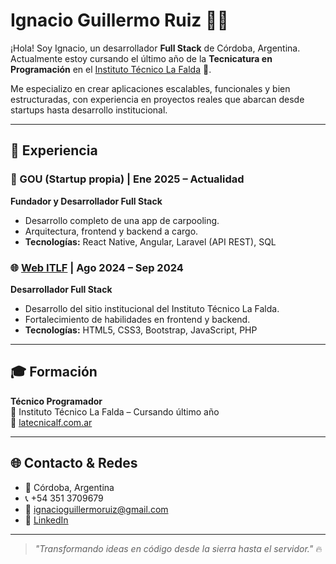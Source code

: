 # Ignacio Guillermo Ruiz 👨‍💻

¡Hola! Soy Ignacio, un desarrollador **Full Stack** de Córdoba, Argentina.  
Actualmente estoy cursando el último año de la **Tecnicatura en Programación** en el [Instituto Técnico La Falda](https://latecnicalf.com.ar) 🏫.

Me especializo en crear aplicaciones escalables, funcionales y bien estructuradas, con experiencia en proyectos reales que abarcan desde startups hasta desarrollo institucional.

---

## 🚀 Experiencia

### 🧩 GOU (Startup propia) | Ene 2025 – Actualidad
**Fundador y Desarrollador Full Stack**  
- Desarrollo completo de una app de carpooling.
- Arquitectura, frontend y backend a cargo.
- **Tecnologías:** React Native, Angular, Laravel (API REST), SQL


### 🌐 [Web ITLF](https://latecnicalf.com.ar) | Ago 2024 – Sep 2024
**Desarrollador Full Stack**  
- Desarrollo del sitio institucional del Instituto Técnico La Falda.
- Fortalecimiento de habilidades en frontend y backend.
- **Tecnologías:** HTML5, CSS3, Bootstrap, JavaScript, PHP

---

## 🎓 Formación

**Técnico Programador**  
📍 Instituto Técnico La Falda – Cursando último año  
🔗 [latecnicalf.com.ar](https://latecnicalf.com.ar)

---

## 🌐 Contacto & Redes

- 📍 Córdoba, Argentina  
- 📞 +54 351 3709679
- 📧 ignacioguillermoruiz@gmail.com
- 📧 [LinkedIn](https://www.linkedin.com/in/ignacio-ruiz-0274a5297/)

---

> _"Transformando ideas en código desde la sierra hasta el servidor."_ 🔥
